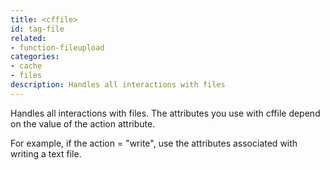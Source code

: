 ```yaml
---
title: <cffile>
id: tag-file
related:
- function-fileupload
categories:
- cache
- files
description: Handles all interactions with files
---
```


Handles all interactions with files. The attributes you use with cffile depend on the value of the action attribute.

 For example, if the action = "write", use the attributes associated with writing a text file.
